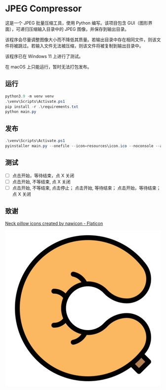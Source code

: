 # JPEG Compressor

这是一个 JPEG 批量压缩工具，使用 Python 编写。该项目包含 GUI（图形界面），可递归压缩输入目录中的 JPEG 图像，并保存到输出目录。

该程序会尽量调整图像大小而不降低其质量。若输出目录中存在相同文件，则该文件将被跳过。若输入文件无法被压缩，则该文件将被复制到输出目录中。

该程序已在 Windows 11 上进行了测试。

在 macOS 上只能运行，暂时无法打包发布。

## 运行

```powershell
python3.9 -m venv venv
.\venv\Scripts\Activate.ps1
pip install -r .\requirements.txt
python main.py
```

## 发布

```powershell
.\venv\Scripts\Activate.ps1
pyinstaller main.py --onefile --icon=resources\icon.ico --noconsole --add-data="resources\icon.ico;resources" --name="JPEG-Compressor"
```

## 测试

- [ ] 点击开始，等待结束，点 X 关闭
- [ ] 点击开始, 不等结束, 点 X 关闭
- [ ] 点击开始, 不等结束, 点击停止； 点击开始, 等待结束； 点击开始，等待结束；点 X 关闭

## 致谢

<a href="https://www.flaticon.com/free-icons/neck-pillow" title="neck pillow icons">Neck pillow icons created by nawicon - Flaticon</a>

![](./resources/icon.png)

